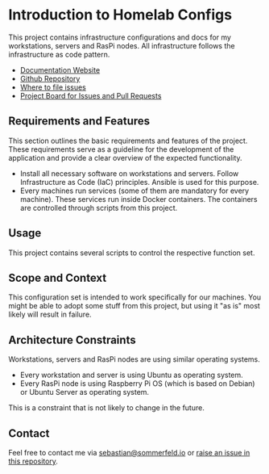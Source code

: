 # Introduction to Homelab Configs
[doc-website]: https://sommerfeld-io.github.io/configs-homelab
[github-repo]: https://github.com/sommerfeld-io/configs-homelab
[file-issues]: https://github.com/sommerfeld-io/configs-homelab/issues
[project-board]: https://github.com/orgs/sommerfeld-io/projects/1/views/1

This project contains infrastructure configurations and docs for my workstations, servers and RasPi nodes. All infrastructure follows the infrastructure as code pattern.

- [Documentation Website][doc-website]
- [Github Repository][github-repo]
- [Where to file issues][file-issues]
- [Project Board for Issues and Pull Requests][project-board]

## Requirements and Features
This section outlines the basic requirements and features of the project. These requirements serve as a guideline for the development of the application and provide a clear overview of the expected functionality.

- Install all necessary software on workstations and servers. Follow Infrastructure as Code (IaC) principles. Ansible is used for this purpose.
- Every machines run services (some of them are mandatory for every machine). These services run inside Docker containers. The containers are controlled through scripts from this project.

## Usage
This project contains several scripts to control the respective function set.

## Scope and Context
This configuration set is intended to work specifically for our machines. You might be able to adopt some stuff from this project, but using it "as is" most likely will result in failure.

## Architecture Constraints
Workstations, servers and RasPi nodes are using similar operating systems.

- Every workstation and server is using Ubuntu as operating system.
- Every RasPi node is using Raspberry Pi OS (which is based on Debian) or Ubuntu Server as operating system.

This is a constraint that is not likely to change in the future.

## Contact
Feel free to contact me via <sebastian@sommerfeld.io> or [raise an issue in this repository][file-issues].

<!-- !    DO NOT EDIT DIRECTLY !!!!!                              -->
<!-- !    File is auto-generated by pipeline                      -->
<!-- !    Contents are based on files from docss/about    -->
